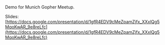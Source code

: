 Demo for Munich Gopher Meetup.

Slides: [https://docs.google.com/presentation/d/1gfR4EDV9cMeZpamZjfx_XXxlQg5MqoKwAR_9e8reLfc](https://docs.google.com/presentation/d/1gfR4EDV9cMeZpamZjfx_XXxlQg5MqoKwAR_9e8reLfc)
